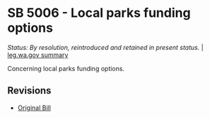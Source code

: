 # SB 5006 - Local parks funding options
*Status: By resolution, reintroduced and retained in present status.* | [leg.wa.gov summary](https://app.leg.wa.gov/billsummary?BillNumber=5006&Year=2021)

Concerning local parks funding options.

## Revisions
* [Original Bill](1/)